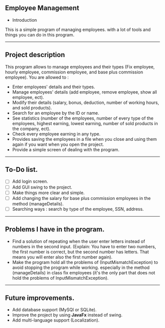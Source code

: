 ## Employee Management

- Introduction

This is a simple program of managing employees. with a lot of tools and things you can do in this program.

---
## Project description
This program allows to manage employees and their types (Fix employee, hourly employee, commission employee, and
base plus commission employee). You are allowed to :
- Enter employees' details and their types.
- Manage employees' details (add employee, remove employee, show all employee, ect).
- Modify their details (salary, bonus, deduction, number of working hours, and sold products).
- Search for an employee by the ID or name.
- See statistics (number of the employees, number of every type of the employees, highest earning, lowest earning,
number of sold products in the company, ect).
- Check every employee earning in any type.
- Provides saving the employees in a file when you close and using them again if you want when you open the project.
- Provide a simple screen of dealing with the program.
---
## To-Do list.
- [  ] Add login screen.
- [  ] Add GUI swing to the project.
- [  ] Make things more clear and simple.
- [  ] Add changing the salary for base plus commission employees in the method (manageDetails).
- [  ] Searching ways : search by type of the employee, SSN, address.
---
## Problems I have in the program.
- Find a solution of repeating when the user enter letters instead of numbers in the second input. (Explain:
You have to enter two numbers, the first number is correct, but the second number has letters. That means you will
enter also the first number again).
- Make the program hold all the problems of (InputMismatchException) to avoid stopping the program while working. 
especially in the method (manageDetails) in class fix employees (it's the only part that does not hold the problems
of InputMismatchException).
---
## Future improvements.
- Add database support (MySQl or SQLite).
- Improve the project by using **JavaFx** instead of swing.
- Add multi-language support (Localization).
